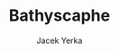 ---
title: "Bathyscaphe"
year: "2001"
subtitle: "Jacek Yerka"
displayImg: "img/covers/Bathyscaphe, 2001, Jacek Yerka.jpg"
isArtworkInfo: 1
url: "http://www.yerkaland.com/language/en/"
newTab: 1
---